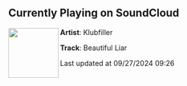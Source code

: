 ## Currently Playing on SoundCloud

[<img align="left" width="100" src="https://i1.sndcdn.com/artworks-5eQJUMsyuU7p1vTF-Ive2tQ-t500x500.jpg">](https://soundcloud.com/klubfillermusic/beautiful-liar?in=klubfillermusic/sets/ravelife)

**Artist**: Klubfiller 

**Track**: Beautiful Liar

Last updated at 09/27/2024 09:26
